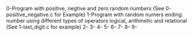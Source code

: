 0-Program with positive, negtive and zero random numbers (See 0-positive_negative.c for Example)
1-Program with random numers ending number using different types of operators logical, arithmetic and relational (See 1-last_digit.c for example)
2-
3-
4-
5-
6-
7-
8-
9-
